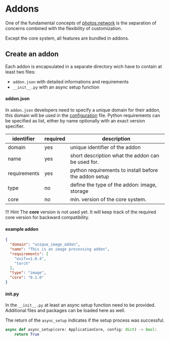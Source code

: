 # Addons

One of the fundamental concepts of [photos.network](https://photos.network) is the separation of concerns combined
with the flexibility of customization.

Except the core system, all features are bundled in addons. 

## Create an addon
Each addon is encapsulated in a separate directory wich have to contain at least two files:

- `addon.json` with detailed informations and requirements
- `__init__.py` with an async setup function


#### addon.json
In `addon.json` developers need to specify a unique domain for their addon, this domain will be used in the [configuration](/core/configuration/) 
file. Python requirements can be specified as list, either by name optionally with an exact version specifier.

| identifier | required | description |
| ---------- | -------- | ----------- |
| domain | yes | unique identifier of the addon |
| name | yes | short description what the addon can be used for. |
| requirements | yes | python requirements to install before the addon setup |
| type | no | define the type of the addon: image, storage |
| core | no | min. version of the core system. |

!!! Hint
    The **core** version is not used yet. It will keep track of the required core version for backward compatibility.

#### example addon
```json
{
  "domain": "unique_image_addon",
  "name": "This is an image processing addon",
  "requirements": [
    "exif==1.0.4",
    "torch"
  ],
  "type": "image",
  "core": "0.1.0"
}
```

#### __init__.py
In the `__init__.py` at least an async setup function need to be provided. 
Additional files and packages can be loaded here as well.

The return of the `async_setup` indicates if the setup process was successful.
``` python
async def async_setup(core: ApplicationCore, config: dict) -> bool:
    return True
```
